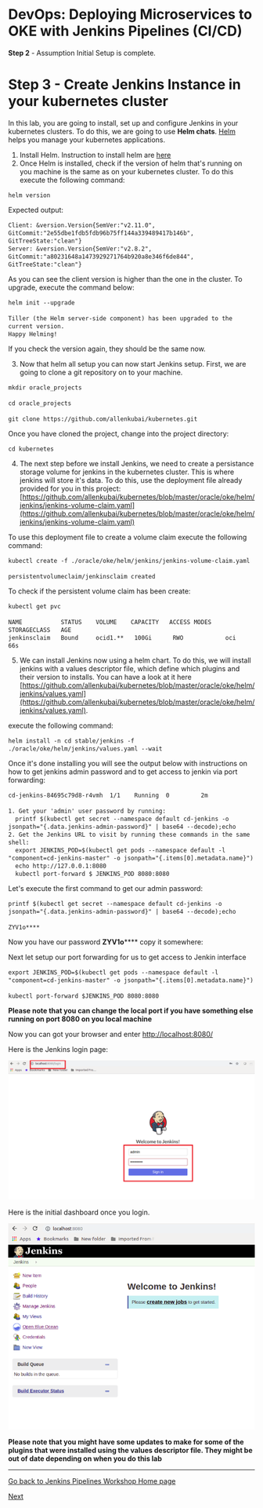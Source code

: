 # DevOps: Deploying Microservices to OKE with Jenkins Pipelines (CI/CD) #

**Step 2** - Assumption Initial Setup is complete.
# Step 3 - Create Jenkins Instance in your kubernetes cluster #
In this lab, you are going to install, set up and configure Jenkins in your kubernetes clusters. To do this, we are going to use **Helm chats**. [Helm](https://helm.sh/) helps you manage your kubernetes applications.

1. Install Helm. Instruction to install helm are [here](https://helm.sh/docs/using_helm/#installing-helm)
2. Once Helm is installed, check if the version of helm that's running on you machine is the same as on your kubernetes cluster. To do this execute the following command:
```
helm version
```

Expected output:

```
Client: &version.Version{SemVer:"v2.11.0", GitCommit:"2e55dbe1fdb5fdb96b75ff144a339489417b146b", GitTreeState:"clean"}
Server: &version.Version{SemVer:"v2.8.2", GitCommit:"a80231648a1473929271764b920a8e346f6de844", GitTreeState:"clean"}
```

As you can see the client version is higher than the one in the cluster. To upgrade, execute the command below:

```
helm init --upgrade

Tiller (the Helm server-side component) has been upgraded to the current version.
Happy Helming!
```

If you check the version again, they should be the same now.

3. Now that helm all setup you can now start Jenkins setup. First, we are going to clone a git repository on to your machine. 

```
mkdir oracle_projects

cd oracle_projects

git clone https://github.com/allenkubai/kubernetes.git
```

Once you have cloned the project, change into the project directory:

```
cd kubernetes
```
4. The next step before we install Jenkins, we need to create a persistance storage volume for jenkins in the kubernetes cluster. This is where jenkins will store it's data. To do this, use the deployment file already provided for you in this project: [https://github.com/allenkubai/kubernetes/blob/master/oracle/oke/helm/jenkins/jenkins-volume-claim.yaml](https://github.com/allenkubai/kubernetes/blob/master/oracle/oke/helm/jenkins/jenkins-volume-claim.yaml)

To use this deployment file to create a volume claim execute the following command:

```
kubectl create -f ./oracle/oke/helm/jenkins/jenkins-volume-claim.yaml

persistentvolumeclaim/jenkinsclaim created
```

To check if the persistent volume claim has been create:

```
kubectl get pvc

NAME           STATUS    VOLUME    CAPACITY   ACCESS MODES   STORAGECLASS   AGE
jenkinsclaim   Bound     ocid1.**   100Gi      RWO            oci            66s
```
5. We can install Jenkins now using a helm chart. To do this, we will install jenkins with a values descriptor file, which define which plugins and their version to installs. You can have a look at it here [https://github.com/allenkubai/kubernetes/blob/master/oracle/oke/helm/jenkins/values.yaml](https://github.com/allenkubai/kubernetes/blob/master/oracle/oke/helm/jenkins/values.yaml).

execute the following command:

```
helm install -n cd stable/jenkins -f ./oracle/oke/helm/jenkins/values.yaml --wait
```
Once it's done installing you will see the output below with instructions on how to get jenkins admin password and to get access to jenkin via port forwarding:

```
cd-jenkins-84695c79d8-r4vmh  1/1    Running  0         2m

1. Get your 'admin' user password by running:
  printf $(kubectl get secret --namespace default cd-jenkins -o jsonpath="{.data.jenkins-admin-password}" | base64 --decode);echo
2. Get the Jenkins URL to visit by running these commands in the same shell:
  export JENKINS_POD=$(kubectl get pods --namespace default -l "component=cd-jenkins-master" -o jsonpath="{.items[0].metadata.name}")
  echo http://127.0.0.1:8080
  kubectl port-forward $ JENKINS_POD 8080:8080
```

Let's execute the first command to get our admin password:

```
printf $(kubectl get secret --namespace default cd-jenkins -o jsonpath="{.data.jenkins-admin-password}" | base64 --decode);echo

ZYV1o****
```
Now you have our password **ZYV1o****** copy it somewhere:

Next let setup our port forwarding for us to get access to Jenkin interface

```
export JENKINS_POD=$(kubectl get pods --namespace default -l "component=cd-jenkins-master" -o jsonpath="{.items[0].metadata.name}")

kubectl port-forward $JENKINS_POD 8080:8080
```
**Please note that you can change the local port if you have something else running on port 8080 on you local machine**

Now you can got your browser and enter [http://localhost:8080/](http://localhost:8080/)

Here is the Jenkins login page:

![](./images/jenkins_login.png)

Here is the initial dashboard once you login. 

![](./images/jenkins_login_initial_dash.png)

**Please note that you might have some updates to make for some of the plugins that were installed using the values descriptor file. They  might be out of date depending on when you do this lab** 

---
[Go back to Jenkins Pipelines Workshop Home page](README.md)

[Next](jenkins.pipelines.OKE4.md)